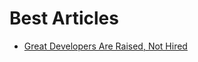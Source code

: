 # Best Articles

- [Great Developers Are Raised, Not Hired](https://sizovs.net/2019/04/10/the-best-developers-are-raised-not-hired/)
